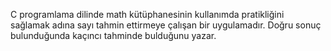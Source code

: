 C programlama dilinde math kütüphanesinin kullanımda pratikliğini sağlamak adına sayı tahmin ettirmeye çalışan bir uygulamadır. Doğru sonuç bulunduğunda kaçıncı tahminde bulduğunu yazar. 